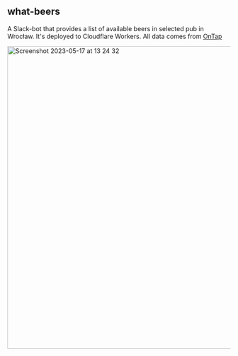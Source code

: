## what-beers

A Slack-bot that provides a list of available beers in selected pub in Wrocław. It's deployed to Cloudflare Workers. All data comes from [OnTap](https://ontap.pl)

<img width="684" alt="Screenshot 2023-05-17 at 13 24 32" src="https://github.com/maciejkorolik/what-beers/assets/46086480/f9d2fe6a-4409-49b9-a56f-eb05a0ef88b5">
